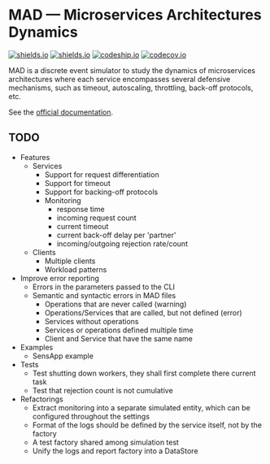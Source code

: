# MAD &mdash; Microservices Architectures Dynamics

[![shields.io](https://img.shields.io/pypi/v/MAD.svg)](https://img.shields.io/pypi/v/MAD.svg[])
[![shields.io](https://img.shields.io/pypi/l/MAD.svg)](https://img.shields.io/pypi/l/MAD.svg[])
[![codeship.io](https://img.shields.io/codeship/68381610-6386-0133-dbbe-16f6a7024b95.svg)](https://img.shields.io/codeship/68381610-6386-0133-dbbe-16f6a7024b95.svg)
[![codecov.io](https://img.shields.io/codecov/c/github/fchauvel/MAD/master.svg)](https://img.shields.io/codecov/c/github/fchauvel/MAD/master.svg)

MAD is a discrete event simulator to study the dynamics of microservices architectures where each service encompasses 
several defensive mechanisms, such as timeout, autoscaling, throttling, back-off protocols, etc.

See the [official documentation](http://www.pythonhosted.org/MAD).

## TODO

 * Features
    * Services
        * Support for request differentiation
        * Support for timeout
        * Support for backing-off protocols
        * Monitoring
            * response time
            * incoming request count
            * current timeout
            * current back-off delay per 'partner'
            * incoming/outgoing rejection rate/count
    * Clients
        * Multiple clients
        * Workload patterns
 * Improve error reporting
    * Errors in the parameters passed to the CLI
    * Semantic and syntactic errors in MAD files
        * Operations that are never called (warning)
        * Operations/Services that are called, but not defined (error)
        * Services without operations
        * Services or operations defined multiple time
        * Client and Service that have the same name
 * Examples
    * SensApp example
 * Tests
    * Test shutting down workers, they shall first complete there current task
    * Test that rejection count is not cumulative
 * Refactorings
    * Extract monitoring into a separate simulated entity, which can be configured throughout the settings
    * Format of the logs should be defined by the service itself, not by the factory
    * A test factory shared among simulation test
    * Unify the logs and report factory into a DataStore


    
    